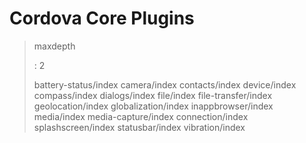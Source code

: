 Cordova Core Plugins
====================

> maxdepth
>
> :   2
>
> battery-status/index camera/index contacts/index device/index
> compass/index dialogs/index file/index file-transfer/index
> geolocation/index globalization/index inappbrowser/index media/index
> media-capture/index connection/index splashscreen/index
> statusbar/index vibration/index
